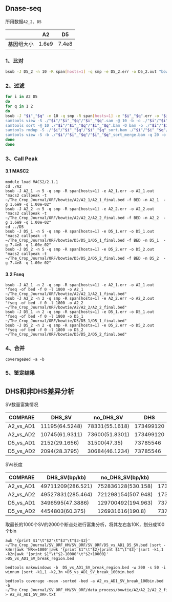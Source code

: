 ## Dnase-seq

所用数据`A2_2`、`D5`

|            | A2    | D5    |
| ---------- | ----- | ----- |
| 基因组大小 | 1.6e9 | 7.4e8 |

### 1、比对

```bash
bsub -J D5_2 -n 10 -R span[hosts=1] -q smp -e D5_2.err -o D5_2.out "bowtie2 -p 10 -x /public/home/yxlong/The_Crop_Journal/ORF/bowtie/build/D5/D5 -1 ../../rawdata/SRR5886144.1_1.fastq -2 ../../rawdata/SRR5886144.1_2.fastq -S ./D5_2/D5_2.sam"
```

### 2、过滤

```bash
for i in A2 D5
do
for q in 1 2
do
bsub -J "$i"_"$q" -n 10 -q smp -R span[hosts=1] -e "$i"_"$q".err -o "$i"_"$q".out "\
samtools view -S ./"$i"/"$i"_"$q"/"$i"_"$q".sam -@ 10 -b -o ./"$i"/"$i"_"$q"/"$i"_"$q".bam && \
samtools sort -@ 10 ./"$i"/"$i"_"$q"/"$i"_"$q".bam -O bam -o ./"$i"/"$i"_"$q"/"$i"_"$q"_sort.bam && \
samtools rmdup -S ./"$i"/"$i"_"$q"/"$i"_"$q"_sort.bam ./"$i"/"$i"_"$q"/"$i"_"$q"_sort_merge.bam && \
samtools view -S -b ./"$i"/"$i"_"$q"/"$i"_"$q"_sort_merge.bam -q 20 -o ./"$i"/"$i"_"$q"/"$i"_"$q"_final.bam"
done
done

```

### 3、Call Peak

#### 3.1 MASC2

```
module load MACS2/2.1.1
cd ./A2
bsub -J A2_1 -n 5 -q smp -R span[hosts=1] -e A2_1.err -o A2_1.out "macs2 callpeak -t ~/The_Crop_Journal/ORF/bowtie/A2/A2_1/A2_1_final.bed -f BED -n A2_1  -g 1.6e9 -q 1.00e-02"
bsub -J A2_2 -n 5 -q smp -R span[hosts=1] -e A2_2.err -o A2_2.out "macs2 callpeak -t ~/The_Crop_Journal/ORF/bowtie/A2/A2_2/A2_2_final.bed -f BED -n A2_2  -g 1.6e9 -q 1.00e-02"
cd ../D5
bsub -J D5_1 -n 5 -q smp -R span[hosts=1] -e D5_1.err -o D5_1.out "macs2 callpeak -t ~/The_Crop_Journal/ORF/bowtie/D5/D5_1/D5_1_final.bed -f BED -n D5_1  -g 7.4e8 -q 1.00e-02"
bsub -J D5_2 -n 5 -q smp -R span[hosts=1] -e D5_2.err -o D5_2.out "macs2 callpeak -t ~/The_Crop_Journal/ORF/bowtie/D5/D5_2/D5_2_final.bed -f BED -n D5_2  -g 7.4e8 -q 1.00e-02"
```

#### 3.2 Fseq

```
bsub -J A2_1 -n 2 -q smp -R span[hosts=1] -e A2_1.err -o A2_1.out "fseq -of bed -f 0 -l 1800 -o A2_1 ~/The_Crop_Journal/ORF/bowtie/A2/A2_1/A2_1_final.bed"
bsub -J A2_2 -n 2 -q smp -R span[hosts=1] -e A2_2.err -o A2_2.out "fseq -of bed -f 0 -l 1800 -o A2_2 ~/The_Crop_Journal/ORF/bowtie/A2/A2_2/A2_2_final.bed"
bsub -J D5_1 -n 2 -q smp -R span[hosts=1] -e D5_1.err -o D5_1.out "fseq -of bed -f 0 -l 1800 -o D5_1 ~/The_Crop_Journal/ORF/bowtie/D5/D5_1/D5_1_final.bed"
bsub -J D5_2 -n 2 -q smp -R span[hosts=1] -e D5_2.err -o D5_2.out "fseq -of bed -f 0 -l 1800 -o D5_2 ~/The_Crop_Journal/ORF/bowtie/D5/D5_2/D5_2_final.bed"
```

### 4、合并

```
coverageBed -a -b
```

### 5、鉴定结果

## DHS和非DHS差异分析

SV数量富集情况

| COMPARE   | DHS_SV         | no_DHS_SV      | DHS       | no_DHS     |
| --------- | -------------- | -------------- | --------- | ---------- |
| A2_vs_AD1 | 11195(64.5248) | 78331(55.1618) | 173499120 | 1420023154 |
| A2_vs_AD2 | 10745(61.9311) | 73600(51.8301) | 173499120 | 1420023154 |
| D5_vs_AD1 | 2152(29.1656)  | 31500(47.35)   | 73785546  | 665258486  |
| D5_vs_AD2 | 2094(28.3795)  | 30684(46.1234) | 73785546  | 665258486  |

SVs长度

| COMPARE   | DHS_SV(bp/kb)     | no_DHS_SV(bp/kb)   | DHS       | no_DHS     |
| --------- | ----------------- | ------------------ | --------- | ---------- |
| A2_vs_AD1 | 49711209(286.521) | 752836128(530.158) | 173499120 | 1420023154 |
| A2_vs_AD2 | 49527831(285.464) | 721298154(507.948) | 173499120 | 1420023154 |
| D5_vs_AD1 | 3496595(47.3886)  | 129700492(194.963) | 73785546  | 665258486  |
| D5_vs_AD2 | 4454803(60.375)   | 126931616(190.8)   | 73785546  | 665258486  |

取最长的1000个SV的2000个断点处进行富集分析，将其左右各10K，划分成100个bin

```
awk '{print $1"\t"$2"\t"$3"\t"$3-$2}' ~/The_Crop_Journal/SV_ORF_HM/SV_ORF/SV_ORF/D5_vs_AD1_D5_SV.bed |sort -k4nr|awk 'NR<=1000'|awk '{print $1"\t"$2}{print $1"\t"$3}'|sort -k1,1 -k2n|awk '{print $1"\t"$2-10000"\t"$2+10000}' >D5_vs_AD1_SV_break_region.bed

bedtools makewindows -b  D5_vs_AD1_SV_break_region.bed -w 200 -s 50 -i winnum |sort -k1,1 -k2,3n >D5_vs_AD1_SV_break_100bin.bed

bedtools coverage -mean -sorted -bed -a A2_vs_AD1_SV_break_100bin.bed -b ~/The_Crop_Journal/SV_ORF_HM/SV_ORF/data_process/bowtie/A2/A2_2/A2_2_final.bam > A2_vs_AD1_SV_ORF.txt
```

